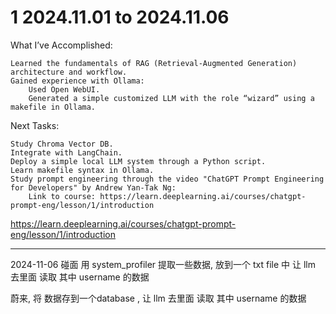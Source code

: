 

# 1 2024.11.01 to 2024.11.06 

What I’ve Accomplished:

    Learned the fundamentals of RAG (Retrieval-Augmented Generation) architecture and workflow.
    Gained experience with Ollama:
        Used Open WebUI.
        Generated a simple customized LLM with the role “wizard” using a makefile in Ollama.

Next Tasks:

    Study Chroma Vector DB.
    Integrate with LangChain.
    Deploy a simple local LLM system through a Python script.
    Learn makefile syntax in Ollama.
    Study prompt engineering through the video "ChatGPT Prompt Engineering for Developers" by Andrew Yan-Tak Ng:
        Link to course: https://learn.deeplearning.ai/courses/chatgpt-prompt-eng/lesson/1/introduction 

https://learn.deeplearning.ai/courses/chatgpt-prompt-eng/lesson/1/introduction


---
2024-11-06 碰面 
用 system_profiler 提取一些数据, 放到一个 txt file 中 
让 llm 去里面 读取 其中 username 的数据 

蔚来, 将 数据存到一个database , 让 llm 去里面 读取 其中 username 的数据 


